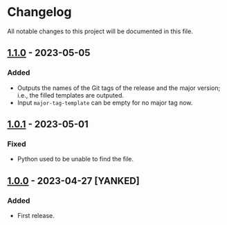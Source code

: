 # Changelog
All notable changes to this project will be documented in this file.

## [1.1.0] - 2023-05-05
### Added
- Outputs the names of the Git tags of the release and the major version; i.e., the filled templates are outputed.
- Input `major-tag-template` can be empty for no major tag now.

## [1.0.1] - 2023-05-01
### Fixed
- Python used to be unable to find the file.

## [1.0.0] - 2023-04-27 [YANKED]
### Added
- First release.

[1.1.0]: https://github.com/lumynou5/github-release-action/releases/tag/v1.1.0
[1.0.1]: https://github.com/lumynou5/github-release-action/releases/tag/v1.0.1
[1.0.0]: https://github.com/lumynou5/github-release-action/releases/tag/v1.0.0
